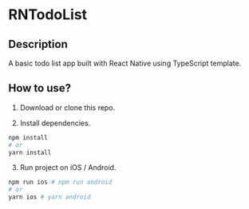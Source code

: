 # RNTodoList

## Description

A basic todo list app built with React Native using TypeScript template.

## How to use?

1. Download or clone this repo.

2. Install dependencies.

```sh
npm install
# or
yarn install
```

3. Run project on iOS / Android.

```sh
npm run ios # npm run android
# or
yarn ios # yarn android
```
